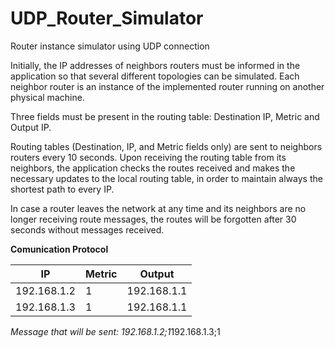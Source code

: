 # UDP_Router_Simulator
Router instance simulator using UDP connection

Initially, the IP addresses of neighbors routers must be informed in the application so that several different topologies can be simulated. Each neighbor router is an instance of the implemented router running on another physical machine. 

Three fields must be present in the routing table: Destination IP, Metric and Output IP.

Routing tables (Destination, IP, and Metric fields only) are sent to neighbors routers every 10 seconds. Upon receiving the routing table from its neighbors, the application checks the routes received and makes the necessary updates to the local routing table, in order to maintain always the shortest path to every IP. 

In case a router leaves the network at any time and its neighbors are no longer receiving route messages, the routes will be forgotten after 30 seconds without  messages received.

**Comunication Protocol**

|     **IP**     |**Metric**|   **Output**   |
|----------------|----------|----------------|
|   192.168.1.2  |     1    |   192.168.1.1  |
|   192.168.1.3  |     1    |   192.168.1.1  |

_Message that will be sent:_
*192.168.1.2;1*192.168.1.3;1

